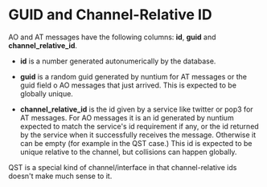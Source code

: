 # GUID and Channel-Relative ID #

AO and AT messages have the following columns: **id**, **guid** and **channel\_relative\_id**.

  * **id** is a number generated autonumerically by the database.

  * **guid** is a random guid generated by nuntium for AT messages or the guid field o AO messages that just arrived. This is expected to be globally unique.

  * **channel\_relative\_id** is the id given by a service like twitter or pop3 for AT messages. For AO messages it is an id generated by nuntium expected to match the service's id requirement if any, or the id returned by the service when it successfully receives the message. Otherwise it can be empty (for example in the QST case.) This id is expected to be unique relative to the channel, but collisions can happen globally.

QST is a special kind of channel/interface in that channel-relative ids doesn't make much sense to it.